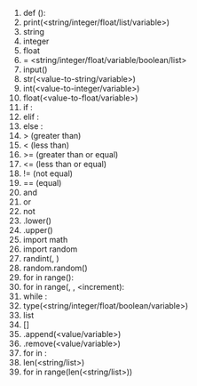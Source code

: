 1. def <function-name>():
2. print(<string/integer/float/list/variable>)
3. string
4. integer
5. float
6. <variable-name> = <string/integer/float/variable/boolean/list>
7. input(<prompt-string>)
8. str(<value-to-string/variable>)
9. int(<value-to-integer/variable>)
10. float(<value-to-float/variable>)
11. if <conditional>:
12. elif <conditional>:
13. else <conditional>:
14. \> (greater than)
15. < (less than)
16. \>= (greater than or equal)
17. <= (less than or equal)
18. != (not equal)
19. == (equal)
20. and
21. or
22. not
23. <string>.lower()
24. <string>.upper()
25. import math
26. import random
27. randint(<lower-bound>, <upper-bound>)
28. random.random()
29. for <variable> in range(<upper-bound>):
30. for <variable> in range(<lower-bound>, <upper-bound>, <increment):
31. while <conditional>:
32. type(<string/integer/float/boolean/variable>)
33. list
34. <list>[<index-value>]
35. <list>.append(<value/variable>)
36. <list>.remove(<value/variable>)
37. for <element-variable> in <list>:
38. len(<string/list>)
39. for <variable> in range(len(<string/list>))
